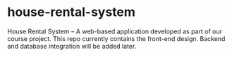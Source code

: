 # house-rental-system
House Rental System – A web-based application developed as part of our course project. This repo currently contains the front-end design. Backend and database integration will be added later.
